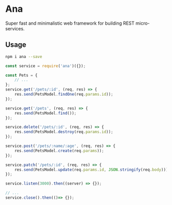 # Ana
Super fast and minimalistic web framework for building REST micro-services.

## Usage
```bash
npm i ana --save
```

```js
const service = require('ana')({});

const Pets = {
    // ... 
};
service.get('/pets/:id', (req, res) => {
    res.send(PetsModel.findOne(req.params.id));
});

service.get('/pets', (req, res) => {
    res.send(PetsModel.find());
});

service.delete('/pets/:id', (req, res) => {
    res.send(PetsModel.destroy(req.params.id));
});

service.post('/pets/:name/:age', (req, res) => {
    res.send(PetsModel.create(req.params));
});

service.patch('/pets/:id', (req, res) => {
    res.send(PetsModel.update(req.params.id, JSON.stringify(req.body)));
});

service.listen(3000).then((server) => {});

// ... 
service.close().then(()=> {});
```


